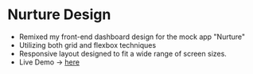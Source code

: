 # Nurture Design
- Remixed my front-end dashboard design for the mock app "Nurture"
- Utilizing both grid and flexbox techniques
- Responsive layout designed to fit a wide range of screen sizes.
- Live Demo -> [here](https://roymero.github.io/nurture-variant/)
